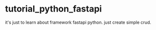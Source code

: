 # tutorial_python_fastapi
it's just to learn about framework fastapi python. just create simple crud.
